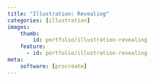 ```yaml
---
title: "Illustration: Revealing"
categories: [illustration]
images:
    thumb:
        id: portfolio/illustration-revealing
    feature:
      - id: portfolio/illustration-revealing
meta:
    software: [procreate]
---
```

